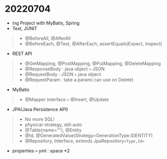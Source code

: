 # 20220704

- ing Project with MyBatis, Spring
- Test, JUNIT
> - @BeforeAll, @AfterAll
> - @BeforeEach, @Test, @AfterEach, assertEquals(Expect, inspect)
- REST API
> - @GetMapping, @PostMapping, @PutMapping, @DeleteMapping
> - @ResponseBody : java object `>` JSON
> - @RequestBody : JSON `>` java object
> - @RequestParam : take a param( can use on Delete)
- MyBatis
> - @Mapper interface `>` @Insert, @Update
- JPA(Java Persistence API)
> - No more SQL!
> - physical-strategy, ddl-auto
> - @Table(name=""), @Entity
> - @Id, @GeneratedValue(Strategy=GenerationType.IDENTITY)
> - @Repository, Interface, extends JpaRepository`<Type,Id>`
- properties `>` yml :  space *2
